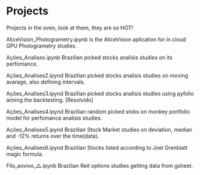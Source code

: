 # Projects

Projects in the oven, look at them, they are so HOT!


AliceVision_Photogrametry.ipynb	is the AliceVision aplication for in cloud GPU Photogrametry studies.

Ações_Analises.ipynb	  Brazilian picked stocks analisis studies on its perfomance.

Ações_Analises2.ipynd   Brazilian picked stocks analisis studies on moving avarage, also defining intervals.

Ações_Analises3.ipynd   Brazilian picked stocks analisis studies using pyfolio aiming the backtesting. [Resolvido]

Ações_Analises4.ipynd   Brazilian random picked stoks on monkey portfolio model for perfomance analisis studies.

Ações_Analises5.ipynd   Brazilian Stock Market studies on deviation, median and -12% returns over the time(data).

Ações_Analises6.ipynd   Brazilian Stocks listed according to Joel Grenblatt magic formula.

FIIs_aovivo_△.ipynb  Brazilian Reit options studies getting data from gsheet.
